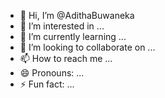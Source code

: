 - 👋 Hi, I’m @AdithaBuwaneka
- 👀 I’m interested in ...
- 🌱 I’m currently learning ...
- 💞️ I’m looking to collaborate on ...
- 📫 How to reach me ...
- 😄 Pronouns: ...
- ⚡ Fun fact: ...

<!---
AdithaBuwaneka/AdithaBuwaneka is a ✨ special ✨ repository because its `README.md` (this file) appears on your GitHub profile.
You can click the Preview link to take a look at your changes.
--->

